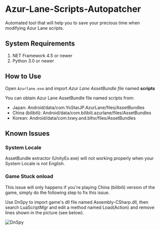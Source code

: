 # Azur-Lane-Scripts-Autopatcher
Automated tool that will help you to save your precious time when modifying Azur Lane scripts.

## System Requirements
1. NET Framework 4.5 or newer
2. Python 3.0 or newer

## How to Use
Open `Azurlane.exe` and import *Azur Lane AssetBundle file* named **scripts**

You can obtain Azur Lane AssetBundle file named scripts from:
  - Japan: Android/data/com.YoStarJP.AzurLane/files/AssetBundles
  - China (bilibili): Android/data/com.bilibili.azurlane/files/AssetBundles
  - Korean: Android/data/com.txwy.and.blhx/files/AssetBundles

## Known Issues
### System Locale
AssetBundle extractor (UnityEx.exe) will not working properly when your System Locale is not English.

### Game Stuck onload
This issue will only happens if you're playing China (bilibili) version of the game, simply do the following step to fix this issue.

Use DnSpy to import game's dll file named Assembly-CSharp.dll, then search LuaScriptMgr and edit a method named Load(Action) and remove lines shown in the picture (see below).

![DnSpy](https://a.safe.moe/OQevw5S.png)
